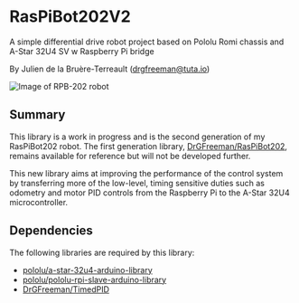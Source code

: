 # RasPiBot202V2
A simple differential drive robot project based on Pololu Romi chassis and A-Star 32U4 SV w Raspberry Pi bridge

By Julien de la Bruère-Terreault (drgfreeman@tuta.io)

![Image of RPB-202 robot](https://github.com/DrGFreeman/RasPiBot202V2/raw/master/doc/img/rpb202-2.640px.jpg)

## Summary
This library is a work in progress and is the second generation of my RasPiBot202 robot. The first generation library, [DrGFreeman/RasPiBot202](https://github.com/DrGFreeman/RasPiBot202), remains available for reference but will not be developed further.

This new library aims at improving the performance of the control system by transferring more of the low-level, timing sensitive duties such as odometry and motor PID controls from the Raspberry Pi to the A-Star 32U4 microcontroller.

## Dependencies
The following libraries are required by this library:  
* [pololu/a-star-32u4-arduino-library](https://github.com/pololu/a-star-32u4-arduino-library)
* [pololu/pololu-rpi-slave-arduino-library](https://github.com/pololu/pololu-rpi-slave-arduino-library)
* [DrGFreeman/TimedPID](https://github.com/drgfreeman/TimedPID)

